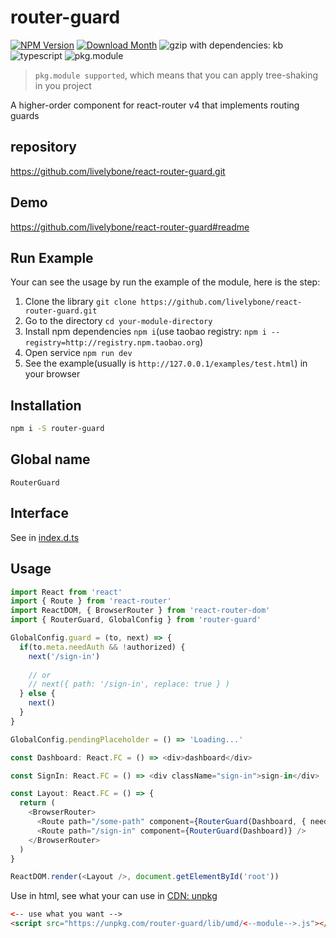 # router-guard
[![NPM Version](http://img.shields.io/npm/v/router-guard.svg?style=flat-square)](https://www.npmjs.com/package/router-guard)
[![Download Month](http://img.shields.io/npm/dm/router-guard.svg?style=flat-square)](https://www.npmjs.com/package/router-guard)
![gzip with dependencies: kb](https://img.shields.io/badge/gzip--with--dependencies-kb-brightgreen.svg "gzip with dependencies: kb")
![typescript](https://img.shields.io/badge/typescript-supported-blue.svg "typescript")
![pkg.module](https://img.shields.io/badge/pkg.module-supported-blue.svg "pkg.module")

> `pkg.module supported`, which means that you can apply tree-shaking in you project

A higher-order component for react-router v4 that implements routing guards

## repository
https://github.com/livelybone/react-router-guard.git

## Demo
https://github.com/livelybone/react-router-guard#readme

## Run Example
Your can see the usage by run the example of the module, here is the step:

1. Clone the library `git clone https://github.com/livelybone/react-router-guard.git`
2. Go to the directory `cd your-module-directory`
3. Install npm dependencies `npm i`(use taobao registry: `npm i --registry=http://registry.npm.taobao.org`)
4. Open service `npm run dev`
5. See the example(usually is `http://127.0.0.1/examples/test.html`) in your browser

## Installation
```bash
npm i -S router-guard
```

## Global name
`RouterGuard`

## Interface
See in [index.d.ts](./index.d.ts)

## Usage
```typescript jsx
import React from 'react'
import { Route } from 'react-router'
import ReactDOM, { BrowserRouter } from 'react-router-dom'
import { RouterGuard, GlobalConfig } from 'router-guard'

GlobalConfig.guard = (to, next) => {
  if(to.meta.needAuth && !authorized) {
    next('/sign-in')
    
    // or 
    // next({ path: '/sign-in', replace: true } )
  } else {
    next()
  }
}

GlobalConfig.pendingPlaceholder = () => 'Loading...'

const Dashboard: React.FC = () => <div>dashboard</div>

const SignIn: React.FC = () => <div className="sign-in">sign-in</div>

const Layout: React.FC = () => {
  return (
    <BrowserRouter>
      <Route path="/some-path" component={RouterGuard(Dashboard, { needAuth: true })} />
      <Route path="/sign-in" component={RouterGuard(Dashboard)} />
    </BrowserRouter>
  )
}

ReactDOM.render(<Layout />, document.getElementById('root'))
```

Use in html, see what your can use in [CDN: unpkg](https://unpkg.com/router-guard/lib/umd/)
```html
<-- use what you want -->
<script src="https://unpkg.com/router-guard/lib/umd/<--module-->.js"></script>
```
